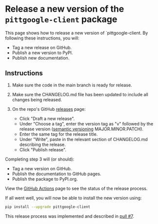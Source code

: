 # Release a new version of the `pittgoogle-client` package

This page shows how to release a new version of `pittgoogle-client.
By following these instructions, you will:

- Tag a new release on GitHub.
- Publish a new version to PyPI.
- Publish new documentation.

## Instructions

1. Make sure the code in the main branch is ready for release.

2. Make sure the CHANGELOG.md file has been updated to include all changes being released.

3. On the repo's GitHub [releases](https://github.com/mwvgroup/pittgoogle-client/releases) page:
    - Click "Draft a new release".
    - Under "Choose a tag", enter the version tag as "v" followed by the release version
      ([semantic versioning](https://semver.org/) MAJOR.MINOR.PATCH).
    - Enter the same tag for the release title.
    - Under "Write", paste in the relevant section of CHANGELOG.md describing the release.
    - Click "Publish release".

Completing step 3 will (or should):

- Tag a new version on GitHub.
- Publish the documentation to GitHub pages.
- Publish the package to PyPI.org.

View the [GitHub Actions](https://github.com/mwvgroup/pittgoogle-client/actions) page to see the
status of the release process.

If all went well, you will now be able to install the new version using:

```bash
pip install --upgrade pittgoogle-client
```

This release process was implemented and described in [pull #7](https://github.com/mwvgroup/pittgoogle-client/pull/7).
